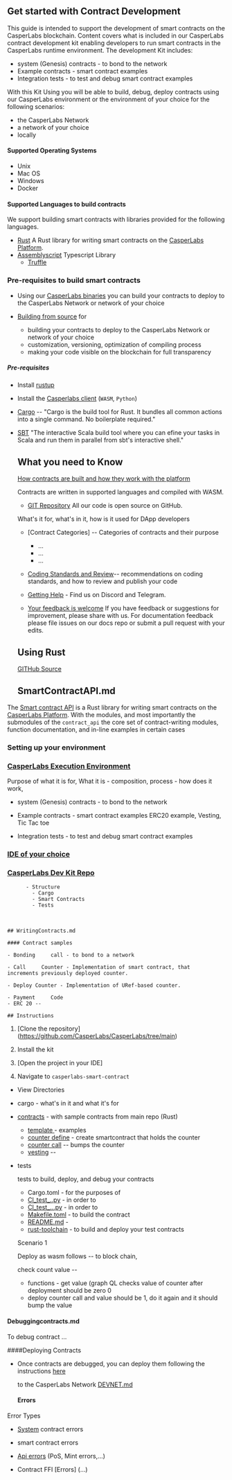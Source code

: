 ## Get started with Contract Development

This guide is intended to support the development of smart contracts on the CasperLabs blockchain. Content covers what is included in our CasperLabs contract development kit enabling developers to run smart contracts in the CasperLabs runtime environment. The development Kit includes:

- system (Genesis) contracts - to bond to the network
- Example contracts - smart contract examples
- Integration tests - to test and debug smart contract examples

With this Kit Using you will be able to build, debug, deploy contracts using our CasperLabs environment or the environment of your choice for the following scenarios:

- the CasperLabs Network
- a network of your choice
- locally

#### Supported Operating Systems
- Unix
- Mac OS
- Windows
- Docker

#### Supported Languages to build contracts

We support building smart contracts with libraries provided for the following languages.

- [Rust](...) A Rust library for writing smart contracts on the [CasperLabs Platform](https://techspec.casperlabs.io/).
- [Assemblyscript](https://github.com/AssemblyScript/assemblyscript) Typescript  Library 
  - [Truffle](...)

### Pre-requisites to build smart contracts

- Using our [CasperLabs  binaries](https://github.com/CasperLabs/CasperLabs/releases) you can build your contracts to deploy to the CasperLabs Network or network of your choice

- [Building from source](https://github.com/CasperLabs/CasperLabs/tree/dev/comm#build-from-the-source) for
  - building your contracts to deploy to the CasperLabs Network or network of your choice
  - customization, versioning, optimization of compiling process 
  - making your code visible on the blockchain for full transparency

##### Pre-requisites

- Install [rustup](https://rustup.rs/)
- Install the [Casperlabs client]() (`WASM`, `Python`)
- [Cargo](https://crates.io/) -- "Cargo is the build tool for Rust. It bundles all common actions into a single command. No boilerplate required."
- [SBT](https://www.scala-sbt.org/index.html)
"The interactive Scala build tool where you can efine your tasks in Scala and run them in parallel from sbt's interactive shell."
  

  ## What you need to Know

  [How contracts are built and how they work with the platform](https://github.com/CasperLabs/CasperLabs/tree/release-v0.12/execution-engine/contracts/examples)

  Contracts are written in supported languages and compiled with WASM.

  - [GIT Repository](https://github.com/CasperLabs/CasperLabs/tree/master)
  All our code is open source on GitHub.

  What's it for, what's in it, how is it used for DApp developers

  - [Contract Categories] -- Categories of contracts and their purpose

    - ...
    - ...
    - ...


  - [Coding Standards and Review](https://github.com/CasperLabs/CasperLabs/blob/dev/CONTRIBUTING.md)-- recommendations on coding standards, and how to review and publish your code

  - [Getting Help](https://github.com/CasperLabs/CasperLabs/tree/dev#getting-help) - Find us on Discord and Telegram.

  - [Your feedback is welcome](...) If you have feedback or suggestions for improvement, please share with us. For documentation feedback please file issues on our docs repo or submit a pull request with your edits.


  ## Using Rust

  [GITHub Source](https://github.com/CasperLabs/CasperLabs/blob/master/execution-engine/contract-ffi/src/lib.rs)


  ## SmartContractAPI.md

The [Smart contract API](https://docs.rs/casperlabs-contract-ffi/0.22.0/casperlabs_contract_ffi/) is a Rust library for writing smart contracts on the [CasperLabs Platform](https://techspec.casperlabs.io). With the modules, and most importantly the submodules of the `contract_api` the core set of contract-writing modules, function documentation, and in-line examples in certain cases

  ### Setting up your environment


  ### [CasperLabs Execution Environment](https://github.com/CasperLabs/CasperLabs/tree/main)

Purpose of what it is for, What it is - composition, process - how does it work, 

  - system (Genesis) contracts - to bond to the network
  - Example contracts - smart contract examples
      ERC20 example,
      Vesting,
      Tic Tac toe

  - Integration tests - to test and debug smart contract examples

  ### [IDE of your choice](https://www.rust-lang.org/tools)

  ### 	[CasperLabs Dev Kit Repo](...)

          - Structure
            - Cargo
            - Smart Contracts
            - Tests


​    

    ## WritingContracts.md
    
    #### Contract samples
    
    - Bonding     call - to bond to a network 
    
    - Call     Counter - Implementation of smart contract, that     increments previously deployed counter.
    
    - Deploy Counter - Implementation of URef-based counter.
    
    - Payment     Code
    - ERC 20 -- 
    
    ## Instructions

  1. [Clone the repository] (https://github.com/CasperLabs/CasperLabs/tree/main)

  2. Install the kit

  3. [Open the project in your IDE]
   4. Navigate to `casperlabs-smart-contract`

  - View Directories

  - cargo - what's in it and what it's for

  - [contracts](https://github.com/CasperLabs/CasperLabs/tree/master/execution-engine/contracts/examples) - with sample contracts from main repo (Rust)

    - [template ](...)- examples
    - [counter define](...) - create smartcontract that holds the counter
    - [counter call](...) -- bumps the counter
    - [vesting](...) --

  - tests

    tests to build, deploy, and debug your contracts

    - Cargo.toml - for the purposes of
    - [Cl_test_..py](...) - in order to
    - [Cl_test_...py](...) - in order to
    - [Makefile.toml](...) - to build the contract
    - [README.md](...) - 
    - [rust-toolchain](...) - to build and deploy your test contracts

    

    Scenario 1

    Deploy as wasm follows -- to block chain, 

    check count value -- 

    - functions - get value (graph QL checks value of counter after deployment should be zero 0 
    - deploy counter call and value should be 1, do it again and it should bump the value  


  #### Debuggingcontracts.md

 To debug contract ... 

####Deploying Contracts

- Once contracts are debugged, you can deploy them following the instructions [here](https://github.com/CasperLabs/CasperLabs/blob/dev/docs/DEVNET.md#deploying-code)

  to the CasperLabs Network [DEVNET.md]()



  #### Errors

Error Types
- [System](https://github.com/CasperLabs/CasperLabs/tree/dev/execution-engine/types/src/system_contract_errors) contract errors

- smart contract errors

- [Api errors](https://github.com/CasperLabs/CasperLabs/blob/dev/execution-engine/types/src/api_error.rs) (PoS, Mint errors,...) 
  
- Contract FFI [Errors] (...)
  
  

 

 

 

 

 

